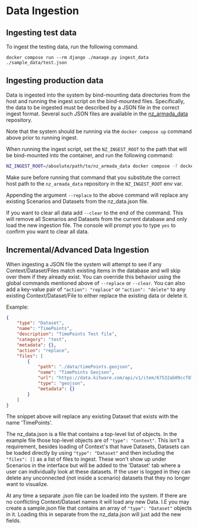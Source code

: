 # Data Ingestion

## Ingesting test data

To ingest the testing data, run the following command.

```
docker compose run --rm django ./manage.py ingest_data ./sample_data/test.json
```

## Ingesting production data

Data is ingested into the system by bind-mounting data directories from the host and
running the ingest script on the bind-mounted files. Specifically,
the data to be ingested must be described by a JSON file in the correct ingest format. Several
such JSON files are available in the [nz_armada_data](https://github.com/NZ-ARMADA/nz_armada_data)
repository.

Note that the system should be running via the  `docker compose up` command above prior to running
ingest.

When running the ingest script, set the `NZ_INGEST_ROOT` to the path that will be bind-mounted
into the container, and run the following command:

```bash
NZ_INGEST_ROOT=/absolute/path/to/nz_armada_data docker compose -f docker-compose.yml -f docker-compose.prod.yml run --rm django ./manage.py ingest_data nz_data.json
```

Make sure before running that command that you substitute the correct host path to the `nz_armada_data`
repository in the `NZ_INGEST_ROOT` env var.

Appending the argument `--replace` to the above command will replace any existing Scenarios and Datasets from the nz_data.json file.

If you want to clear all data add `--clear` to the end of the command.  This will remove all Scenarios and Datasets from the current database and only load the new ingestion file.
The console will prompt you to type `yes` to confirm you want to clear all data.


## Incremental/Advanced Data Ingestion

When ingesting a JSON file the system will attempt to see if any Context/Dataset/Files match existing items in the database and will skip over them if they already exist.  You can override this behavior using the global commands mentioned above of `--replace` or `--clear`.  You can also add a key-value pair of `"action": "replace"` or `"action": "delete"` to any existing Context/Dataset/File to either replace the existing data or delete it.

Example:

```json
{
    "type": "Dataset",
    "name": "TimePoints",
    "description": "TimePoints Test file",
    "category": "test",
    "metadata": {},
    "action": "replace",
    "files": [
        {
            "path": "./data/timePoints.geojson",
            "name": "TimePoints Geojson",
            "url": "https://data.kitware.com/api/v1/item/67532ab09ccf870f61ceac9f/download",
            "type": "geojson",
            "metadata": {}
        }
    ]
}
```

The snippet above will replace any existing Dataset that exists with the name 'TimePoints'.

The nz_data.json is a file that contains a top-level list of objects.  In the example file those top-level objects are of `"type": "Context"`.  This isn't a requirement, besides loading of Context's that have Datasets, Datasets can be loaded directly by using `"type": "Dataset"` and then including the `"files": []` as a list of files to ingest.  These won't show up under Scenarios in the interface but will be added to the 'Dataset' tab where a user can individually look at these datasets.  If the user is logged in they can delete any unconnected (not inside a scenario) datasets that they no longer want to visualize.

At any time a separate .json file can be loaded into the system.  If there are no conflicting Context/Dataset names it will load any new Data.  I.E you may create a sample.json file that contains an array of  `"type": "Dataset"` objects in it.  Loading this in separate from the nz_data.json will just add the new fields.

